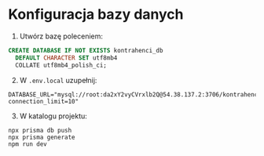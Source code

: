 
# Konfiguracja bazy danych

1. Utwórz bazę poleceniem:
```sql
CREATE DATABASE IF NOT EXISTS kontrahenci_db
  DEFAULT CHARACTER SET utf8mb4
  COLLATE utf8mb4_polish_ci;
```

2. W `.env.local` uzupełnij:
```
DATABASE_URL="mysql://root:da2xY2vyCVrxlb2Q@54.38.137.2:3706/kontrahenci_db?connection_limit=10"
```

3. W katalogu projektu:
```
npx prisma db push
npx prisma generate
npm run dev
```
